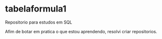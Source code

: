 # tabelaformula1
Repositorio para estudos em SQL

Afim de botar em pratica o que estou aprendendo, resolvi criar repositorios.
